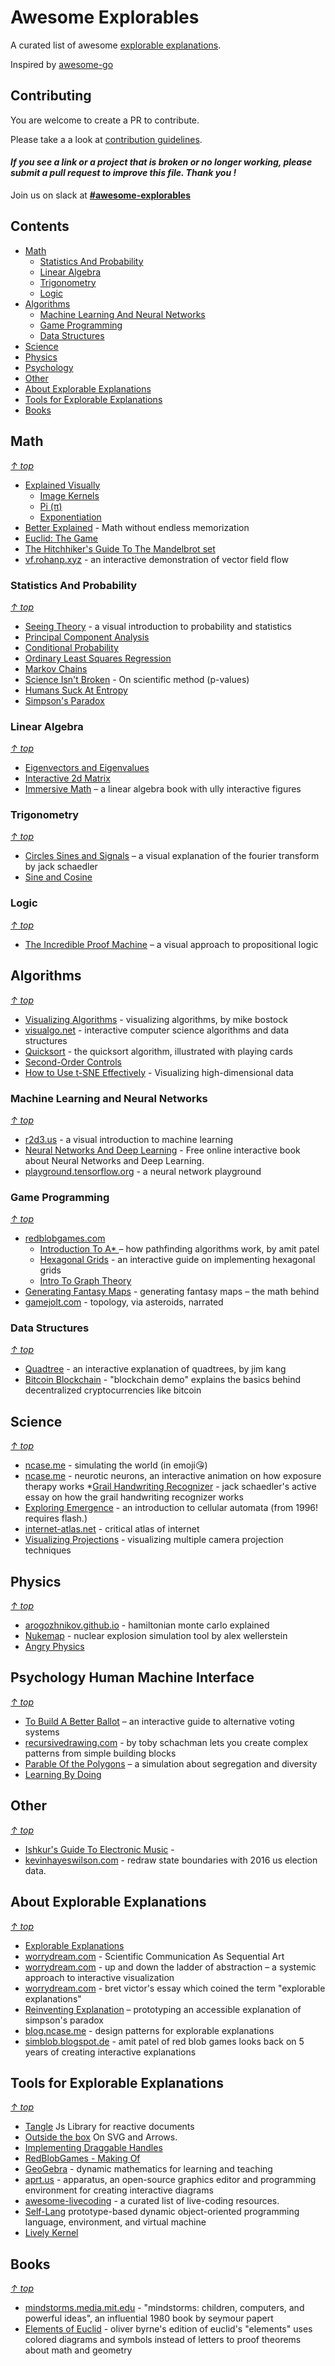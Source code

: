# Awesome Explorables

A curated list of awesome [explorable explanations](http://worrydream.com/#!/ExplorableExplanations). 

Inspired by [awesome-go](https://github.com/avelino/awesome-go)

## Contributing

You are welcome to create a PR to contribute. 

Please take a a look at [contribution guidelines](https://github.com/sp4ke/awesome-explorables/blob/master/CONTRIBUTING.md). 

#### *If you see a link or a project that is broken or no longer working, please submit a pull request to improve this file. Thank you !*

Join us on slack at [**#awesome-explorables**](https://awesome-explorables.com/)

## Contents

- [Math](#math) 
	- [Statistics And Probability](#statistics-and-probability)
	- [Linear Algebra](#linear-algebra)
	- [Trigonometry](#trigonometry)
	- [Logic](#logic)
- [Algorithms](#algorithms)
	- [Machine Learning And Neural Networks](#machine-learning-and-neural-networks)
	- [Game Programming](#game-programming)
	- [Data Structures](#data-structures)
- [Science](#science)
- [Physics](#physics)
- [Psychology](#psychology-human-machine-interface)
- [Other](#other)
- [About Explorable Explanations](#about-explorable-explanations)
- [Tools for Explorable Explanations](#tools-for-explorable-explanations)
-  [Books](#books)

## Math

*[&#8593; top](#contents)*
* [Explained Visually](http://setosa.io/ev/)
  * [Image Kernels](http://setosa.io/ev/image-kernels/)
  * [Pi (π)](http://setosa.io/ev/pi/)
  * [Exponentiation](http://setosa.io/ev/exponentiation/)
* [Better Explained](https://betterexplained.com) - Math without endless memorization
* [Euclid: The Game](http://euclidthegame.com/)
* [The Hitchhiker's Guide To The Mandelbrot set](https://morr.cc/mandelbrot/) 
* [vf.rohanp.xyz](http://vf.rohanp.xyz/) - an interactive demonstration of vector field flow

### Statistics And Probability
*[&#8593; top](#contents)*
* [Seeing Theory](http://students.brown.edu/seeing-theory/) - a visual introduction to probability and statistics
* [Principal Component Analysis](http://setosa.io/ev/principal-component-analysis/)
* [Conditional Probability](http://setosa.io/ev/conditional-probability/)
* [Ordinary Least Squares Regression](http://setosa.io/ev/ordinary-least-squares-regression/)
* [Markov Chains](http://setosa.io/ev/markov-chains/)
* [Science Isn't Broken](https://fivethirtyeight.com/features/science-isnt-broken/#part1) - On scientific method (p-values)
* [Humans Suck At Entropy](http://www.loper-os.org/bad-at-entropy/manmach.html) 
* [Simpson's Paradox](http://vudlab.com/simpsons/)

### Linear Algebra
*[&#8593; top](#contents)*
* [Eigenvectors and Eigenvalues](http://setosa.io/ev/eigenvectors-and-eigenvalues/)
* [Interactive 2d Matrix](http://ncase.me/matrix/)
* [Immersive Math](http://immersivemath.com/ila/)  – a linear algebra book with  ully interactive figures

### Trigonometry
*[&#8593; top](#contents)*
* [Circles Sines and Signals](http://jackschaedler.github.io/circles-sines-signals/)  – a visual explanation of the fourier transform by jack schaedler
* [Sine and Cosine](http://setosa.io/ev/sine-and-cosine/)

### Logic
*[&#8593; top](#contents)*
* [The Incredible Proof Machine](http://incredible.pm/) – a visual approach to propositional logic




## Algorithms

*[&#8593; top](#contents)*
* [Visualizing Algorithms](https://bost.ocks.org/mike/algorithms/) - visualizing algorithms, by mike bostock
* [visualgo.net](https://visualgo.net) - interactive computer science algorithms and data structures
* [Quicksort](https://illustrated-algorithms.now.sh/quicksort) - the quicksort algorithm, illustrated with playing cards
* [Second-Order Controls](https://medium.com/@max_goldstein/second-order-controls-5cee5ddc9d2d)
* [How to Use t-SNE Effectively](http://distill.pub/2016/misread-tsne/) - Visualizing high-dimensional data

### Machine Learning and Neural Networks
*[&#8593; top](#contents)*
* [r2d3.us](http://www.r2d3.us/visual-intro-to-machine-learning-part-1/) - a visual introduction to machine learning
* [Neural Networks And Deep Learning](http://neuralnetworksanddeeplearning.com/) - Free online interactive book about Neural Networks and Deep Learning.
* [playground.tensorflow.org](http://playground.tensorflow.org/) - a neural network playground

### Game Programming
*[&#8593; top](#contents)*
* [redblobgames.com](http://www.redblobgames.com/)
	* [Introduction To A* ](http://www.redblobgames.com/pathfinding/a-star/introduction.html) – how pathfinding algorithms work, by amit patel
	* [Hexagonal Grids](http://www.redblobgames.com/grids/hexagons/) - an interactive guide on implementing hexagonal grids
	* [Intro To Graph Theory](http://www.redblobgames.com/pathfinding/grids/graphs.html)
* [Generating Fantasy Maps](http://mewo2.com/notes/terrain/) - generating fantasy maps – the math behind 
* [gamejolt.com](http://gamejolt.com/games/the-stranger-loop/10679) - topology, via asteroids, narrated


### Data Structures
*[&#8593; top](#contents)*
* [Quadtree](http://jimkang.com/quadtreevis/) - an interactive explanation of quadtrees, by jim kang
* [Bitcoin Blockchain](https://anders.com/blockchain/) - "blockchain demo" explains the basics behind decentralized cryptocurrencies like bitcoin



## Science
*[&#8593; top](#contents)*
* [ncase.me](http://ncase.me/simulating/) - simulating the world (in emoji😘)
* [ncase.me](http://ncase.me/neurons/) - neurotic neurons, an interactive animation on how exposure therapy works
*[Grail Handwriting Recognizer](https://jackschaedler.github.io/handwriting-recognition/) - jack schaedler's active essay on how the grail handwriting recognizer works
* [Exploring Emergence](http://www.playfulinvention.com/emergence/index.html) -  an introduction to cellular automata (from 1996! requires flash.)
* [internet-atlas.net](http://internet-atlas.net/) - critical atlas of internet
* [Visualizing Projections](http://shaunlebron.github.io/visualizing-projections/) - visualizing multiple camera projection techniques

## Physics
*[&#8593; top](#contents)*
* [arogozhnikov.github.io](https://arogozhnikov.github.io/2016/12/19/markov_chain_monte_carlo.html) - hamiltonian monte carlo explained
* [Nukemap](http://nuclearsecrecy.com/nukemap/) - nuclear explosion simulation tool by alex wellerstein
* [Angry Physics](http://ncase.me/birds/) 


## Psychology Human Machine Interface
*[&#8593; top](#contents)*
* [To Build A Better Ballot](http://ncase.me/ballot/) – an interactive guide to alternative voting systems
* [recursivedrawing.com](http://recursivedrawing.com/) - by toby schachman lets you create complex patterns from simple building blocks
* [Parable Of the Polygons](http://ncase.me/polygons/)  – a simulation about segregation and diversity
* [Learning By Doing](http://blog.ncase.me/i-do-and-i-understand/) 

## Other
*[&#8593; top](#contents)*
* [Ishkur's Guide To Electronic Music](http://techno.org/electronic-music-guide/) - 
* [kevinhayeswilson.com](https://kevinhayeswilson.com/redraw/) - redraw state boundaries with 2016 us election data.

## About Explorable Explanations
*[&#8593; top](#contents)*
* [Explorable Explanations](http://explorableexplanations.com)
* [worrydream.com](http://worrydream.com/ScientificCommunicationAsSequentialArt/) - Scientific Communication As Sequential Art
* [worrydream.com](http://worrydream.com/ladderofabstraction/) - up and down the ladder of abstraction – a systemic approach to interactive visualization
* [worrydream.com](http://worrydream.com/explorableexplanations/) - bret victor's essay which coined the term "explorable explanations"
* [Reinventing Explanation](http://michaelnielsen.org/reinventing_explanation/) – prototyping an accessible explanation of simpson's paradox
* [blog.ncase.me](http://blog.ncase.me/explorable-explanations/) - design patterns for explorable explanations
* [simblob.blogspot.de](http://simblob.blogspot.de/2016/12/five-year-mission.html) - amit patel of red blob games looks back on 5 years of creating interactive explanations

## Tools for Explorable Explanations
*[&#8593; top](#contents)*
* [Tangle](http://worrydream.com/Tangle/) Js Library for reactive documents
* [Outside the box](http://simblob.blogspot.nl/2016/10/outside-box.html) On SVG and Arrows.
* [Implementing Draggable Handles](http://simblob.blogspot.nl/2014/09/implementing-draggable-handles.html)
* [RedBlobGames - Making Of](simblob.blogspot.nl/search/label/making-of)
* [GeoGebra](https://www.geogebra.org/materials/) - dynamic mathematics for learning and teaching 
* [aprt.us](http://aprt.us/) - apparatus, an open-source graphics editor and programming environment for creating interactive diagrams
* [awesome-livecoding](https://github.com/lvm/awesome-livecoding) - a curated list of live-coding resources.
* [Self-Lang](http://www.selflanguage.org) prototype-based dynamic object-oriented programming language, environment, and virtual machine
* [Lively Kernel](http://lively-kernel.org)

## Books
*[&#8593; top](#contents)*
* [mindstorms.media.mit.edu](http://mindstorms.media.mit.edu/) - "mindstorms: children, computers, and powerful ideas", an influential 1980 book by seymour papert
* [Elements of Euclid](https://archive.org/details/firstsixbooksofe00eucl) - oliver byrne's edition of euclid's "elements" uses colored diagrams and symbols instead of letters to proof theorems about math and geometry

